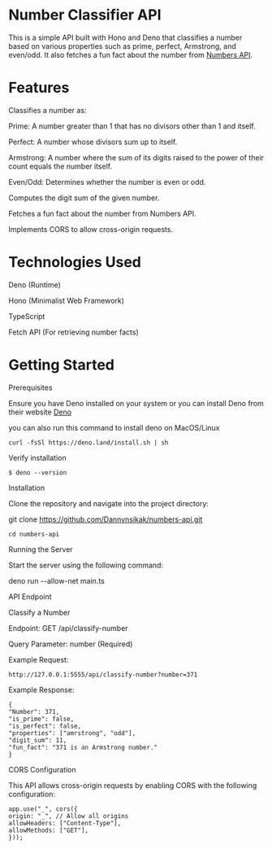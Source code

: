 # Number Classifier API

This is a simple API built with Hono and Deno that classifies a number based on various properties such as prime, perfect, Armstrong, and even/odd. It also fetches a fun fact about the number from [Numbers API](http://numbersapi.com/#42).

# Features

Classifies a number as:

Prime: A number greater than 1 that has no divisors other than 1 and itself.

Perfect: A number whose divisors sum up to itself.

Armstrong: A number where the sum of its digits raised to the power of their count equals the number itself.

Even/Odd: Determines whether the number is even or odd.

Computes the digit sum of the given number.

Fetches a fun fact about the number from Numbers API.

Implements CORS to allow cross-origin requests.

# Technologies Used

Deno (Runtime)

Hono (Minimalist Web Framework)

TypeScript

Fetch API (For retrieving number facts)

# Getting Started

Prerequisites

Ensure you have Deno installed on your system or you can install Deno from their website [Deno](https://deno.com/)

you can also run this command to install deno on MacOS/Linux

    curl -fsSl https://deno.land/install.sh | sh

Verify installation

    $ deno --version

Installation

Clone the repository and navigate into the project directory:

git clone https://github.com/Dannynsikak/numbers-api.git

    cd numbers-api

Running the Server

Start the server using the following command:

deno run --allow-net main.ts

API Endpoint

Classify a Number

Endpoint: GET /api/classify-number

Query Parameter: number (Required)

Example Request:

    http://127.0.0.1:5555/api/classify-number?number=371

Example Response:

    {
    "Number": 371,
    "is_prime": false,
    "is_perfect": false,
    "properties": ["amrstrong", "odd"],
    "digit_sum": 11,
    "fun_fact": "371 is an Armstrong number."
    }

CORS Configuration

This API allows cross-origin requests by enabling CORS with the following configuration:

    app.use("_", cors({
    origin: "_", // Allow all origins
    allowHeaders: ["Content-Type"],
    allowMethods: ["GET"],
    }));
